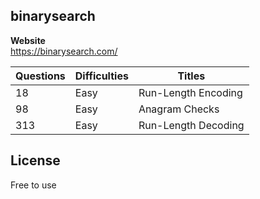 ## binarysearch

<b> Website </b>  
https://binarysearch.com/ 

| Questions | Difficulties | Titles |
| ------ | ------ | ------ | 
|  18   | Easy | Run-Length Encoding | 
|  98   | Easy | Anagram Checks      | 
|  313  | Easy | Run-Length Decoding | 


## License

Free to use



